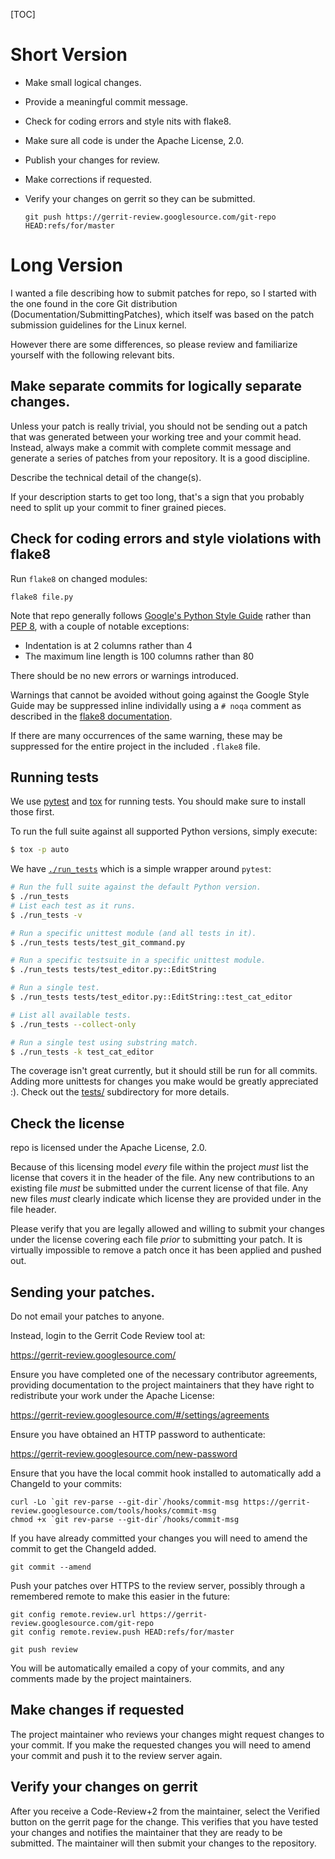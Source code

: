 [TOC]

# Short Version

 - Make small logical changes.
 - Provide a meaningful commit message.
 - Check for coding errors and style nits with flake8.
 - Make sure all code is under the Apache License, 2.0.
 - Publish your changes for review.
 - Make corrections if requested.
 - Verify your changes on gerrit so they can be submitted.

   `git push https://gerrit-review.googlesource.com/git-repo HEAD:refs/for/master`


# Long Version

I wanted a file describing how to submit patches for repo,
so I started with the one found in the core Git distribution
(Documentation/SubmittingPatches), which itself was based on the
patch submission guidelines for the Linux kernel.

However there are some differences, so please review and familiarize
yourself with the following relevant bits.


## Make separate commits for logically separate changes.

Unless your patch is really trivial, you should not be sending
out a patch that was generated between your working tree and your
commit head.  Instead, always make a commit with complete commit
message and generate a series of patches from your repository.
It is a good discipline.

Describe the technical detail of the change(s).

If your description starts to get too long, that's a sign that you
probably need to split up your commit to finer grained pieces.


## Check for coding errors and style violations with flake8

Run `flake8` on changed modules:

    flake8 file.py

Note that repo generally follows [Google's Python Style Guide] rather than
[PEP 8], with a couple of notable exceptions:

* Indentation is at 2 columns rather than 4
* The maximum line length is 100 columns rather than 80

There should be no new errors or warnings introduced.

Warnings that cannot be avoided without going against the Google Style Guide
may be suppressed inline individally using a `# noqa` comment as described
in the [flake8 documentation].

If there are many occurrences of the same warning, these may be suppressed for
the entire project in the included `.flake8` file.

[Google's Python Style Guide]: https://google.github.io/styleguide/pyguide.html
[PEP 8]: https://www.python.org/dev/peps/pep-0008/
[flake8 documentation]: https://flake8.pycqa.org/en/3.1.1/user/ignoring-errors.html#in-line-ignoring-errors

## Running tests

We use [pytest](https://pytest.org/) and [tox](https://tox.readthedocs.io/) for
running tests.  You should make sure to install those first.

To run the full suite against all supported Python versions, simply execute:
```sh
$ tox -p auto
```

We have [`./run_tests`](./run_tests) which is a simple wrapper around `pytest`:
```sh
# Run the full suite against the default Python version.
$ ./run_tests
# List each test as it runs.
$ ./run_tests -v

# Run a specific unittest module (and all tests in it).
$ ./run_tests tests/test_git_command.py

# Run a specific testsuite in a specific unittest module.
$ ./run_tests tests/test_editor.py::EditString

# Run a single test.
$ ./run_tests tests/test_editor.py::EditString::test_cat_editor

# List all available tests.
$ ./run_tests --collect-only

# Run a single test using substring match.
$ ./run_tests -k test_cat_editor
```

The coverage isn't great currently, but it should still be run for all commits.
Adding more unittests for changes you make would be greatly appreciated :).
Check out the [tests/](./tests/) subdirectory for more details.


## Check the license

repo is licensed under the Apache License, 2.0.

Because of this licensing model *every* file within the project
*must* list the license that covers it in the header of the file.
Any new contributions to an existing file *must* be submitted under
the current license of that file.  Any new files *must* clearly
indicate which license they are provided under in the file header.

Please verify that you are legally allowed and willing to submit your
changes under the license covering each file *prior* to submitting
your patch.  It is virtually impossible to remove a patch once it
has been applied and pushed out.


## Sending your patches.

Do not email your patches to anyone.

Instead, login to the Gerrit Code Review tool at:

  https://gerrit-review.googlesource.com/

Ensure you have completed one of the necessary contributor
agreements, providing documentation to the project maintainers that
they have right to redistribute your work under the Apache License:

  https://gerrit-review.googlesource.com/#/settings/agreements

Ensure you have obtained an HTTP password to authenticate:

  https://gerrit-review.googlesource.com/new-password

Ensure that you have the local commit hook installed to automatically
add a ChangeId to your commits:

    curl -Lo `git rev-parse --git-dir`/hooks/commit-msg https://gerrit-review.googlesource.com/tools/hooks/commit-msg
    chmod +x `git rev-parse --git-dir`/hooks/commit-msg

If you have already committed your changes you will need to amend the commit
to get the ChangeId added.

    git commit --amend

Push your patches over HTTPS to the review server, possibly through
a remembered remote to make this easier in the future:

    git config remote.review.url https://gerrit-review.googlesource.com/git-repo
    git config remote.review.push HEAD:refs/for/master

    git push review

You will be automatically emailed a copy of your commits, and any
comments made by the project maintainers.


## Make changes if requested

The project maintainer who reviews your changes might request changes to your
commit. If you make the requested changes you will need to amend your commit
and push it to the review server again.


## Verify your changes on gerrit

After you receive a Code-Review+2 from the maintainer, select the Verified
button on the gerrit page for the change. This verifies that you have tested
your changes and notifies the maintainer that they are ready to be submitted.
The maintainer will then submit your changes to the repository.
